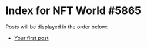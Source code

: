 # Index for NFT World #5865
Posts will be displayed in the order below:

- [Your first post](./001-first.md)

